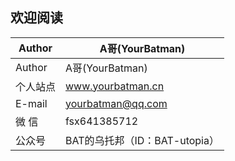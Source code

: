 ## 欢迎阅读

Author     | A哥(YourBatman)
-------- | -----
Author   | A哥(YourBatman)
个人站点  | www.yourbatman.cn
E-mail  | yourbatman@qq.com
微 信  | fsx641385712
公众号  | BAT的乌托邦（ID：BAT-utopia）
